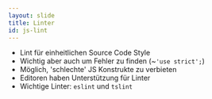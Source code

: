 ```yaml
---
layout: slide
title: Linter
id: js-lint
---
```

* Lint für einheitlichen Source Code Style
* Wichtig aber auch um Fehler zu finden (~`'use strict';`)
* Möglich, 'schlechte' JS Konstrukte zu verbieten
* Editoren haben Unterstützung für Linter
* Wichtige Linter: `eslint` und `tslint`
